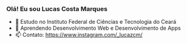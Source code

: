 ### Olá! Eu sou Lucas Costa Marques

- 🔭 Estudo no Instituto Federal de Ciências e Tecnologia do Ceará
- 🌱 Aprendendo Desenvolvimento Web e Desenvolvimento de Apps
- 📫 Contato: https://www.instagram.com/_lucazcm/


